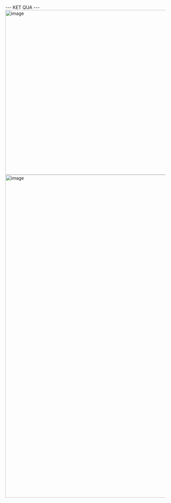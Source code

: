 --- KET QUA ---
<img width="987" height="517" alt="image" src="https://github.com/user-attachments/assets/36ef2f8e-077f-4c43-8c56-1b40de0c3283" />
<img width="1917" height="1014" alt="image" src="https://github.com/user-attachments/assets/76179f3a-4323-47a5-b623-fedddea95874" />
